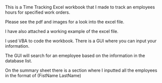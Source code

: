 This is a Time Tracking Excel workbook that I made to track an employees hours for specified work orders.

Please see the pdf and images for a look into the excel file.  

I have also attached a working example of the excel file.

I used VBA to code the workbook.  There is a GUI where you can input your information.  

The GUI will search for an emeployee based on the information in the database list.

On the summary sheet there is a section where I inputted all the employees in the format of (FistName LastName)
